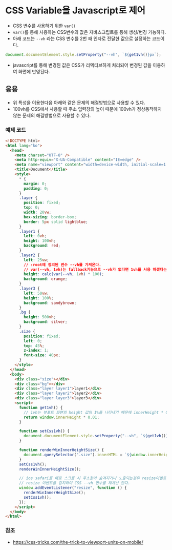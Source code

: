 # CSS Variable을 Javascript로 제어

- CSS 변수를 사용하기 위한 `var()`
- `var()`를 통해 사용하는 CSS변수의 값은 자바스크립트를 통해 생성/변경 가능하다.
- 아래 코드는 `--vh` 라는 CSS 변수를 2번 째 인자로 전달한 값으로 설정하는 코드이다.

```js
document.documentElement.style.setProperty("--vh", `${get1vh()}px`);
```

- javascript를 통해 변경된 값은 CSS가 리엑티브하게 처리되어 변경된 값을 이용하여 화면에 반영된다.

## 응용

- 위 특성을 이용한다음 아래와 같은 문제의 해결방법으로 사용할 수 있다.
- 100vh를 CSS에서 사용할 때 주소 입력창의 높이 때문에 100vh가 정상동작하지 않는 문제의 해결방법으로 사용할 수 있다.

### 예제 코드

```html
<!DOCTYPE html>
<html lang="ko">
  <head>
    <meta charset="UTF-8" />
    <meta http-equiv="X-UA-Compatible" content="IE=edge" />
    <meta name="viewport" content="width=device-width, initial-scale=1.0" />
    <title>Document</title>
    <style>
      * {
        margin: 0;
        padding: 0;
      }
      .layer {
        position: fixed;
        top: 0;
        width: 20vw;
        box-sizing: border-box;
        border: 5px solid lightblue;
      }
      .layer1 {
        left: 0vh;
        height: 100vh;
        background: red;
      }
      .layer2 {
        left: 25vw;
        // :root에 정의된 변수 --vh를 가져온다.
        // var(--vh, 1vh)는 fallback기능으로 --vh가 없다면 1vh를 사용 하겠다는 의미
        height: calc(var(--vh, 1vh) * 100);
        background: orange;
      }
      .layer3 {
        left: 50vw;
        height: 100%;
        background: sandybrown;
      }
      .bg {
        height: 500vh;
        background: silver;
      }
      .size {
        position: fixed;
        left: 0;
        top: 45%;
        z-index: 1;
        font-size: 40px;
      }
    </style>
  </head>
  <body>
    <div class="size"></div>
    <div class="bg"></div>
    <div class="layer layer1">layer1</div>
    <div class="layer layer2">layer2</div>
    <div class="layer layer3">layer3</div>
    <script>
      function get1vh() {
        // 1vh는 뷰포트 화면의 height 값의 1%를 나타내기 때문에 innerHeight * 0.01을 통해 1vh값을 계산한다.
        return window.innerHeight * 0.01;
      }

      function setCss1vh() {
        document.documentElement.style.setProperty("--vh", `${get1vh()}px`);
      }

      function renderWinInnerHeightSize() {
        document.querySelector(".size").innerHTML = `${window.innerHeight}px`;
      }
      setCss1vh();
      renderWinInnerHeightSize();

      // ios safari를 예로 스크롤 시 주소창이 숨겨지거나 노출되는경우 resize이벤트가 발생한다.
      // resize 이벤트를 감지하여 CSS --vh 변수를 재계산 한다.
      window.addEventListener("resize", function () {
        renderWinInnerHeightSize();
        setCss1vh();
      });
    </script>
  </body>
</html>
```

### 참조

- https://css-tricks.com/the-trick-to-viewport-units-on-mobile/
